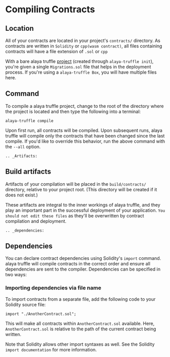 # Compiling Contracts

## Location

All of your contracts are located in your project's `contracts/` directory. As contracts are written in `Solidity` or `cpp(wasm contract)`, all files containing contracts will have a file extension of `.sol` or `cpp`

With a bare alaya truffle [project](../quickstart.md) (created through `alaya-truffle init`), you're given a single `Migrations.sol` file that helps in the deployment process. If you're using a `alaya-truffle Box`, you will have multiple files here.

## Command

To compile a alaya truffle project, change to the root of the directory where the project is located and then type the following into a terminal:

```shell
alaya-truffle compile
```

Upon first run, all contracts will be compiled. Upon subsequent runs, alaya truffle will compile only the contracts that have been changed since the last compile. If you'd like to override this behavior, run the above command with the `--all` option.

```eval_rst
.. _Artifacts:
```

## Build artifacts

Artifacts of your compilation will be placed in the `build/contracts/` directory, relative to your project root. (This directory will be created if it does not exist.)

These artifacts are integral to the inner workings of alaya truffle, and they play an important part in the successful deployment of your application. `You should not edit these files` as they'll be overwritten by contract compilation and deployment.

```eval_rst
.. _dependencies:
```

## Dependencies

You can declare contract dependencies using Solidity's `import` command. alaya truffle will compile contracts in the correct order and ensure all dependencies are sent to the compiler. Dependencies can be specified in two ways:

### Importing dependencies via file name

To import contracts from a separate file, add the following code to your Solidity source file:

```
import "./AnotherContract.sol";
```

This will make all contracts within `AnotherContract.sol` available. Here, `AnotherContract.sol` is relative to the path of the current contract being written.

Note that Solidity allows other import syntaxes as well. See the Solidity `import documentation` for more information.
